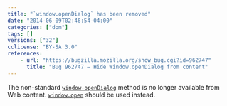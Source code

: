 ```yaml
---
title: "`window.openDialog` has been removed"
date: "2014-06-09T02:46:54-04:00"
categories: ["dom"]
tags: []
versions: ["32"]
cclicense: "BY-SA 3.0"
references:
    - url: "https://bugzilla.mozilla.org/show_bug.cgi?id=962747"
      title: "Bug 962747 – Hide Window.openDialog from content"
---
```

The non-standard [`window.openDialog`](https://developer.mozilla.org/docs/Web/API/window.openDialog) method is no longer available from Web content. [`window.open`](https://developer.mozilla.org/docs/Web/API/window.open) should be used instead.
